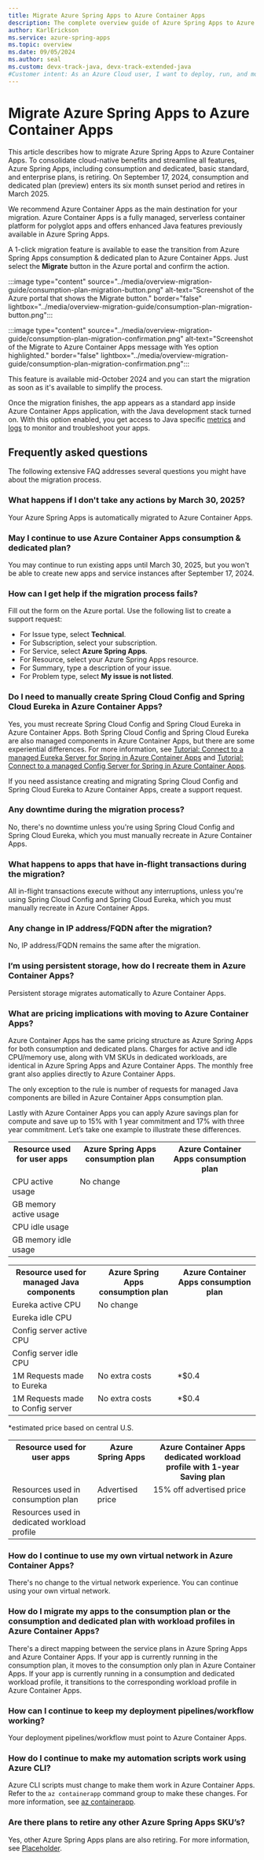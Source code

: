 ```yaml
---
title: Migrate Azure Spring Apps to Azure Container Apps
description: The complete overview guide of Azure Spring Apps to Azure Container Apps migration.
author: KarlErickson
ms.service: azure-spring-apps
ms.topic: overview
ms.date: 09/05/2024
ms.author: seal
ms.custom: devx-track-java, devx-track-extended-java
#Customer intent: As an Azure Cloud user, I want to deploy, run, and monitor Spring applications.
---
```


# Migrate Azure Spring Apps to Azure Container Apps

This article describes how to migrate Azure Spring Apps to Azure Container Apps. To consolidate cloud-native benefits and streamline all features, Azure Spring Apps, including consumption and dedicated, basic standard, and enterprise plans, is retiring. On September 17, 2024, consumption and dedicated plan (preview) enters its six month sunset period and retires in March 2025.

We recommend Azure Container Apps as the main destination for your migration. Azure Container Apps is a fully managed, serverless container platform for polyglot apps and offers enhanced Java features previously available in Azure Spring Apps. 

A 1-click migration feature is available to ease the transition from Azure Spring Apps consumption & dedicated plan to Azure Container Apps. Just select the **Migrate** button in the Azure portal and confirm the action. 

:::image type="content" source="../media/overview-migration-guide/consumption-plan-migration-button.png" alt-text="Screenshot of the Azure portal that shows the Migrate button." border="false" lightbox="../media/overview-migration-guide/consumption-plan-migration-button.png":::

:::image type="content" source="../media/overview-migration-guide/consumption-plan-migration-confirmation.png" alt-text="Screenshot of the Migrate to Azure Container Apps message with Yes option highlighted." border="false" lightbox="../media/overview-migration-guide/consumption-plan-migration-confirmation.png":::

This feature is available mid-October 2024 and you can start the migration as soon as it's available to simplify the process.

Once the migration finishes, the app appears as a standard app inside Azure Container Apps application, with the Java development stack turned on. With this option enabled, you get access to Java specific [metrics](../container-apps/java-metrics.md) and [logs](../container-apps/java-dynamic-log-level.md) to monitor and troubleshoot your apps.

## Frequently asked questions

The following extensive FAQ addresses several questions you might have about the migration process.

### What happens if I don't take any actions by March 30, 2025?

Your Azure Spring Apps is automatically migrated to Azure Container Apps.

### May I continue to use Azure Container Apps consumption & dedicated plan?

You may continue to run existing apps until March 30, 2025, but you won't be able to create new apps and service instances after September 17, 2024.

### How can I get help if the migration process fails?

Fill out the form on the Azure portal. Use the following list to create a support request:

- For Issue type, select **Technical**.
- For Subscription, select your subscription.
- For Service, select **Azure Spring Apps**.
- For Resource, select your Azure Spring Apps resource.
- For Summary, type a description of your issue.
- For Problem type, select **My issue is not listed**.

### Do I need to manually create Spring Cloud Config and Spring Cloud Eureka in Azure Container Apps?

Yes, you must recreate Spring Cloud Config and Spring Cloud Eureka in Azure Container Apps. Both Spring Cloud Config and Spring Cloud Eureka are also managed components in Azure Container Apps, but there are some experiential differences. For more information, see [Tutorial: Connect to a managed Eureka Server for Spring in Azure Container Apps](../container-apps/java-eureka-server.md) and [Tutorial: Connect to a managed Config Server for Spring in Azure Container Apps](../container-apps/java-config-server.md).

If you need assistance creating and migrating Spring Cloud Config and Spring Cloud Eureka to Azure Container Apps, create a support request.

### Any downtime during the migration process?

No, there's no downtime unless you're using Spring Cloud Config and Spring Cloud Eureka, which you must manually recreate in Azure Container Apps.

### What happens to apps that have in-flight transactions during the migration?

All in-flight transactions execute without any interruptions, unless you're using Spring Cloud Config and Spring Cloud Eureka, which you must manually recreate in Azure Container Apps.

### Any change in IP address/FQDN after the migration?

No, IP address/FQDN remains the same after the migration.

### I’m using persistent storage, how do I recreate them in Azure Container Apps?

Persistent storage migrates automatically to Azure Container Apps.

### What are pricing implications with moving to Azure Container Apps?

Azure Container Apps has the same pricing structure as Azure Spring Apps for both consumption and dedicated plans. Charges for active and idle CPU/memory use, along with VM SKUs in dedicated workloads, are identical in Azure Spring Apps and Azure Container Apps. The monthly free grant also applies directly to Azure Container Apps.

The only exception to the rule is number of requests for managed Java components are billed in Azure Container Apps consumption plan. 

Lastly with Azure Container Apps you can apply Azure savings plan for compute and save up to 15% with 1 year commitment and 17% with three year commitment. Let’s take one example to illustrate these differences.

<table>   <tr><th valign="top"><b>Resource used for user apps</b> </th><th valign="top"><b>Azure Spring Apps consumption plan</b></th><th valign="top"><b>Azure Container Apps consumption plan</b></th></tr>
   <tr><td valign="top">CPU active usage</td><td colspan="2" rowspan="4" valign="top">No change </td></tr>
   <tr><td valign="top">GB memory active usage</td></tr>
   <tr><td valign="top">CPU idle usage</td></tr>
   <tr><td valign="top">GB memory idle usage</td></tr>
</table>
 

<table>   <tr><th valign="top"><b>Resource used for managed Java components</b></th><th valign="top"><b>Azure Spring Apps consumption plan</b></th><th colspan="2" valign="top"><b>Azure Container Apps consumption plan</b></th></tr>
   <tr><td valign="top">Eureka active CPU</td><td colspan="3" rowspan="4" valign="top">No change</td></tr>
   <tr><td valign="top">Eureka idle CPU</td></tr>
   <tr><td valign="top">Config server active CPU</td></tr>
   <tr><td valign="top">Config server idle CPU</td></tr>
   <tr><td valign="top">1M Requests made to Eureka</td><td colspan="2" valign="top">No extra costs</td><td valign="top">*$0.4 </td></tr>
   <tr><td valign="top">1M Requests made to Config server</td><td colspan="2" valign="top">No extra costs</td><td valign="top">*$0.4 </td></tr>
</table>

   \*estimated price based on central U.S.

<table>   <tr><th valign="top"><b>Resource used for user apps</b> </th><th valign="top"><b>Azure Spring Apps</b> </th><th valign="top"><b>Azure Container Apps dedicated workload profile with 1-year Saving plan</b></th></tr>
   <tr><td valign="top">Resources used in consumption plan</td><td rowspan="2" valign="top">Advertised price</td><td rowspan="2" valign="top">15% off advertised price</td></tr>
   <tr><td valign="top">Resources used in dedicated workload profile</td></tr>
</table>

### How do I continue to use my own virtual network in Azure Container Apps?

There's no change to the virtual network experience. You can continue using your own virtual network.

### How do I migrate my apps to the consumption plan or the consumption and dedicated plan with workload profiles in Azure Container Apps?

There's a direct mapping between the service plans in Azure Spring Apps and Azure Container Apps. If your app is currently running in the consumption plan, it moves to the consumption only plan in Azure Container Apps. If your app is currently running in a consumption and dedicated workload profile, it transitions to the corresponding workload profile in Azure Container Apps.

### How can I continue to keep my deployment pipelines/workflow working?

Your deployment pipelines/workflow must point to Azure Container Apps.

### How do I continue to make my automation scripts work using Azure CLI? 

Azure CLI scripts must change to make them work in Azure Container Apps. Refer to the `az containerapp` command group to make these changes. For more information, see [az containerapp](../cli/azure/containerapp.md). 

### Are there plans to retire any other Azure Spring Apps SKU’s?
  
Yes, other Azure Spring Apps plans are also retiring. For more information, see [Placeholder](https://aka.ms/asaretirement).
